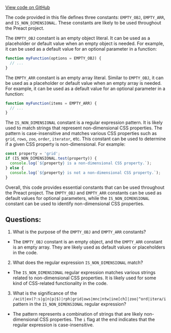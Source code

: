 [View code on GitHub](https://github.com/preactjs/preact/src/constants.js)

The code provided in this file defines three constants: `EMPTY_OBJ`, `EMPTY_ARR`, and `IS_NON_DIMENSIONAL`. These constants are likely to be used throughout the Preact project.

The `EMPTY_OBJ` constant is an empty object literal. It can be used as a placeholder or default value when an empty object is needed. For example, it can be used as a default value for an optional parameter in a function:

```javascript
function myFunction(options = EMPTY_OBJ) {
  // ...
}
```

The `EMPTY_ARR` constant is an empty array literal. Similar to `EMPTY_OBJ`, it can be used as a placeholder or default value when an empty array is needed. For example, it can be used as a default value for an optional parameter in a function:

```javascript
function myFunction(items = EMPTY_ARR) {
  // ...
}
```

The `IS_NON_DIMENSIONAL` constant is a regular expression pattern. It is likely used to match strings that represent non-dimensional CSS properties. The pattern is case-insensitive and matches various CSS properties such as `grid`, `rows`, `zoo`, `order`, `iterator`, etc. This constant can be used to determine if a given CSS property is non-dimensional. For example:

```javascript
const property = 'grid';
if (IS_NON_DIMENSIONAL.test(property)) {
  console.log(`${property} is a non-dimensional CSS property.`);
} else {
  console.log(`${property} is not a non-dimensional CSS property.`);
}
```

Overall, this code provides essential constants that can be used throughout the Preact project. The `EMPTY_OBJ` and `EMPTY_ARR` constants can be used as default values for optional parameters, while the `IS_NON_DIMENSIONAL` constant can be used to identify non-dimensional CSS properties.
## Questions: 
 1. What is the purpose of the `EMPTY_OBJ` and `EMPTY_ARR` constants?
- The `EMPTY_OBJ` constant is an empty object, and the `EMPTY_ARR` constant is an empty array. They are likely used as default values or placeholders in the code.

2. What does the regular expression `IS_NON_DIMENSIONAL` match?
- The `IS_NON_DIMENSIONAL` regular expression matches various strings related to non-dimensional CSS properties. It is likely used for some kind of CSS-related functionality in the code.

3. What is the significance of the `/acit|ex(?:s|g|n|p|$)|rph|grid|ows|mnc|ntw|ine[ch]|zoo|^ord|itera/i` pattern in the `IS_NON_DIMENSIONAL` regular expression?
- The pattern represents a combination of strings that are likely non-dimensional CSS properties. The `i` flag at the end indicates that the regular expression is case-insensitive.